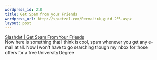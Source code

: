 ```yaml
--- 
wordpress_id: 218
title: Get Spam from your Friends
wordpress_url: http://spaetzel.com/PermaLink,guid,235.aspx
layout: post
---
```

<a href="http://slashdot.org/article.pl?sid=01/06/23/1311202&mode=thread">Slashdot
        | Get Spam From Your Friends</a>
        <br />
        Now here is something that I think is cool, spam whenever you get any e-mail at all.
        Now I won't have to go searching though my inbox for those offers for a free University
        Degree<img width="0" height="0" src="http://spaetzel.com/aggbug.ashx?id=235" />
